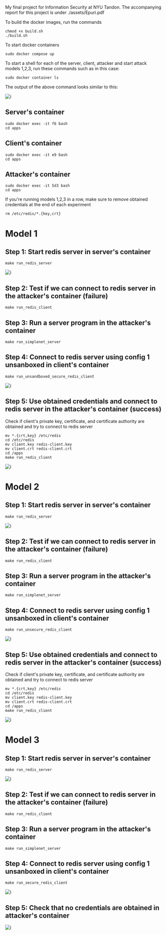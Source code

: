  My final project for Information Security at NYU Tandon. The accompanying report for this project is under ./assets/Epuri.pdf
 
 To build the docker images, run the commands
 
 ```
 chmod +x build.sh
 ./build.sh
 ```
 To start docker containers
  ```
sudo docker compose up
 ```
 To start a shell for each of the server, client, attacker and start attack models 1,2,3, run these commands such as in this case:
 
```
sudo docker container ls
```
The output of the above command looks similar to this:

![i](assets/images/tutorial.png)

## Server's container
```
sudo docker exec -it f6 bash
cd apps
```

## Client's container
```
sudo docker exec -it e9 bash
cd apps
```

## Attacker's container
```
sudo docker exec -it 5d3 bash
cd apps
```

If you're running models 1,2,3 in a row, make sure to remove obtained credentials at the end of each experiment

```
rm /etc/redis/*.{key,crt}
```

# Model 1

## Step 1: Start redis server in server's container
```
make run_redis_server
```
![i](assets/images/model1/server.png)

## Step 2: Test if we can connect to redis server in the attacker's container (failure)

```
make run_redis_client
```
## Step 3: Run a server program in the attacker's container

```
make run_simplenet_server
```

## Step 4: Connect to redis server using config 1 unsanboxed in client's container
```
make run_unsandboxed_secure_redis_client
```
![i](assets/images/model1/client.png)

## Step 5: Use obtained credentials and connect to redis server in the attacker's container (success)

Check if client's private key, certificate, and certificate authority are obtained
and try to connect to redis server

```
mv *.{crt,key} /etc/redis
cd /etc/redis
mv client.key redis-client.key
mv client.crt redis-client.crt
cd /apps
make run_redis_client
```
![i](assets/images/model1/attacker.png)

# Model 2

## Step 1: Start redis server in server's container
```
make run_redis_server
```
![i](assets/images/model2/server.png)

## Step 2: Test if we can connect to redis server in the attacker's container (failure)

```
make run_redis_client
```
## Step 3: Run a server program in the attacker's container

```
make run_simplenet_server
```

## Step 4: Connect to redis server using config 1 unsanboxed in client's container
```
make run_unsecure_redis_client
```
![i](assets/images/model2/client.png)

## Step 5: Use obtained credentials and connect to redis server in the attacker's container (success)

Check if client's private key, certificate, and certificate authority are obtained
and try to connect to redis server

```
mv *.{crt,key} /etc/redis
cd /etc/redis
mv client.key redis-client.key
mv client.crt redis-client.crt
cd /apps
make run_redis_client
```
![i](assets/images/model2/attacker.png)

# Model 3

## Step 1: Start redis server in server's container
```
make run_redis_server
```
![i](assets/images/model3/server.png)

## Step 2: Test if we can connect to redis server in the attacker's container (failure)

```
make run_redis_client
```
## Step 3: Run a server program in the attacker's container

```
make run_simplenet_server
```
## Step 4: Connect to redis server using config 1 unsanboxed in client's container
```
make run_secure_redis_client
```
![i](assets/images/model3/client.png)

## Step 5: Check that no credentials are obtained in attacker's container

![i](assets/images/model3/attacker.png)
